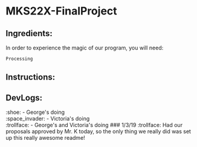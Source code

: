 # MKS22X-FinalProject

## Ingredients:
In order to experience the magic of our program, you will need:
```
Processing
```
## Instructions:
## DevLogs:
<p>:shoe: - George's doing<br/>
:space_invader: - Victoria's doing<br/>
:trollface: - George's and Victoria's doing
### 1/3/19
:trollface: Had our proposals approved by Mr. K today, so the only thing we really did was set up this really awesome readme!
